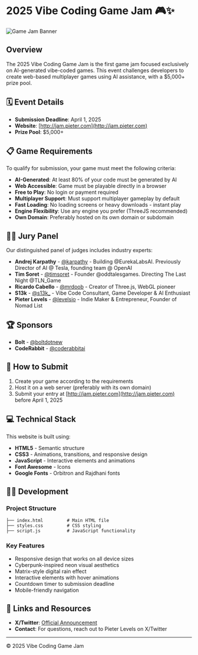 # 2025 Vibe Coding Game Jam 🎮✨

![Game Jam Banner](https://vibejam.io/images/vibejam-og.jpg)

## Overview

The 2025 Vibe Coding Game Jam is the first game jam focused exclusively on AI-generated vibe-coded games. This event challenges developers to create web-based multiplayer games using AI assistance, with a $5,000+ prize pool.

## 🗓️ Event Details

- **Submission Deadline**: April 1, 2025
- **Website**: [http://jam.pieter.com](http://jam.pieter.com)
- **Prize Pool**: $5,000+

## 📋 Game Requirements

To qualify for submission, your game must meet the following criteria:

- **AI-Generated**: At least 80% of your code must be generated by AI
- **Web Accessible**: Game must be playable directly in a browser
- **Free to Play**: No login or payment required
- **Multiplayer Support**: Must support multiplayer gameplay by default
- **Fast Loading**: No loading screens or heavy downloads - instant play
- **Engine Flexibility**: Use any engine you prefer (ThreeJS recommended)
- **Own Domain**: Preferably hosted on its own domain or subdomain

## 👨‍⚖️ Jury Panel

Our distinguished panel of judges includes industry experts:

- **Andrej Karpathy** - [@karpathy](https://twitter.com/karpathy) - Building @EurekaLabsAI. Previously Director of AI @ Tesla, founding team @ OpenAI
- **Tim Soret** - [@timsoret](https://twitter.com/timsoret) - Founder @oddtalesgames. Directing The Last Night @TLN_Game
- **Ricardo Cabello** - [@mrdoob](https://twitter.com/mrdoob) - Creator of Three.js, WebGL pioneer
- **S13k** - [@s13k_](https://twitter.com/s13k_) - Vibe Code Consultant, Game Developer & AI Enthusiast
- **Pieter Levels** - [@levelsio](https://twitter.com/levelsio) - Indie Maker & Entrepreneur, Founder of Nomad List

## 🏆 Sponsors

- **Bolt** - [@boltdotnew](https://twitter.com/boltdotnew)
- **CodeRabbit** - [@coderabbitai](https://twitter.com/coderabbitai)

## 📝 How to Submit

1. Create your game according to the requirements
2. Host it on a web server (preferably with its own domain)
3. Submit your entry at [http://jam.pieter.com](http://jam.pieter.com) before April 1, 2025

## 💻 Technical Stack

This website is built using:

- **HTML5** - Semantic structure
- **CSS3** - Animations, transitions, and responsive design
- **JavaScript** - Interactive elements and animations
- **Font Awesome** - Icons
- **Google Fonts** - Orbitron and Rajdhani fonts

## 🧑‍💻 Development

### Project Structure

```
├── index.html         # Main HTML file
├── styles.css         # CSS styling
├── script.js          # JavaScript functionality
```

### Key Features

- Responsive design that works on all device sizes
- Cyberpunk-inspired neon visual aesthetics
- Matrix-style digital rain effect
- Interactive elements with hover animations
- Countdown timer to submission deadline
- Mobile-friendly navigation

## 🔗 Links and Resources

- **X/Twitter**: [Official Announcement](https://x.com/levelsio/status/1901660771505021314)
- **Contact**: For questions, reach out to Pieter Levels on X/Twitter

---

© 2025 Vibe Coding Game Jam